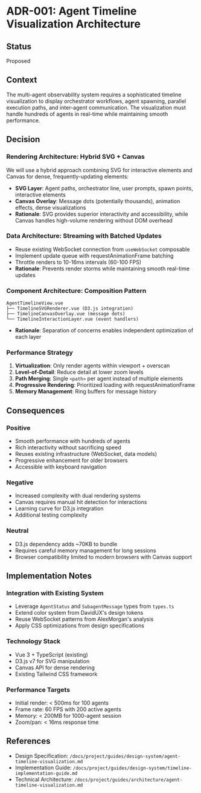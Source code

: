 # ADR-001: Agent Timeline Visualization Architecture

## Status
Proposed

## Context
The multi-agent observability system requires a sophisticated timeline visualization to display orchestrator workflows, agent spawning, parallel execution paths, and inter-agent communication. The visualization must handle hundreds of agents in real-time while maintaining smooth performance.

## Decision

### Rendering Architecture: Hybrid SVG + Canvas
We will use a hybrid approach combining SVG for interactive elements and Canvas for dense, frequently-updating elements:

- **SVG Layer**: Agent paths, orchestrator line, user prompts, spawn points, interactive elements
- **Canvas Overlay**: Message dots (potentially thousands), animation effects, dense visualizations
- **Rationale**: SVG provides superior interactivity and accessibility, while Canvas handles high-volume rendering without DOM overhead

### Data Architecture: Streaming with Batched Updates
- Reuse existing WebSocket connection from `useWebSocket` composable
- Implement update queue with requestAnimationFrame batching
- Throttle renders to 10-16ms intervals (60-100 FPS)
- **Rationale**: Prevents render storms while maintaining smooth real-time updates

### Component Architecture: Composition Pattern
```
AgentTimelineView.vue
├── TimelineSVGRenderer.vue (D3.js integration)
├── TimelineCanvasOverlay.vue (message dots)
└── TimelineInteractionLayer.vue (event handlers)
```
- **Rationale**: Separation of concerns enables independent optimization of each layer

### Performance Strategy
1. **Virtualization**: Only render agents within viewport + overscan
2. **Level-of-Detail**: Reduce detail at lower zoom levels
3. **Path Merging**: Single `<path>` per agent instead of multiple elements
4. **Progressive Rendering**: Prioritized loading with requestAnimationFrame
5. **Memory Management**: Ring buffers for message history

## Consequences

### Positive
- Smooth performance with hundreds of agents
- Rich interactivity without sacrificing speed
- Reuses existing infrastructure (WebSocket, data models)
- Progressive enhancement for older browsers
- Accessible with keyboard navigation

### Negative
- Increased complexity with dual rendering systems
- Canvas requires manual hit detection for interactions
- Learning curve for D3.js integration
- Additional testing complexity

### Neutral
- D3.js dependency adds ~70KB to bundle
- Requires careful memory management for long sessions
- Browser compatibility limited to modern browsers with Canvas support

## Implementation Notes

### Integration with Existing System
- Leverage `AgentStatus` and `SubagentMessage` types from `types.ts`
- Extend color system from DavidUX's design tokens
- Reuse WebSocket patterns from AlexMorgan's analysis
- Apply CSS optimizations from design specifications

### Technology Stack
- Vue 3 + TypeScript (existing)
- D3.js v7 for SVG manipulation
- Canvas API for dense rendering
- Existing Tailwind CSS framework

### Performance Targets
- Initial render: < 500ms for 100 agents
- Frame rate: 60 FPS with 200 active agents
- Memory: < 200MB for 1000-agent session
- Zoom/pan: < 16ms response time

## References
- Design Specification: `/docs/project/guides/design-system/agent-timeline-visualization.md`
- Implementation Guide: `/docs/project/guides/design-system/timeline-implementation-guide.md`
- Technical Architecture: `/docs/project/guides/architecture/agent-timeline-visualization.md`